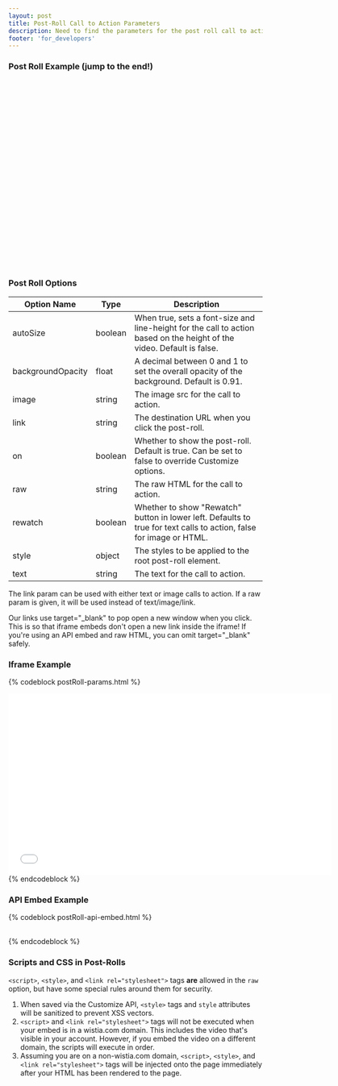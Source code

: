 ```yaml
---
layout: post
title: Post-Roll Call to Action Parameters
description: Need to find the parameters for the post roll call to action feature? Look no further, they're all here!
footer: 'for_developers'
---
```


### Post Roll Example (jump to the end!)

<div class="video_embed">
<div id="wistia_4d8229898d" style="width:660px;height:371px;" data-video-width="660" data-video-height="371">&nbsp;</div>
<script charset="ISO-8859-1" src="//fast.wistia.net/assets/external/E-v1.js"></script>
<script>/*<![CDATA[*/
wistiaEmbed = Wistia.embed("4d8229898d", {
  controlsVisibleOnLoad: true,
  playerColor: "688AAD",
  plugin: {
    "postRoll-v1": {
      text: "This clickable message\n will appear after your\n video ends!",
      link: "http://wistia.com",
      style: {
        backgroundColor: "#616161",
        color: "#ffffff",
        fontSize: "36px",
        fontFamily: "Gill Sans, Helvetica, Arial, sans-serif"
      }
    }
  }
});
/*]]*/</script>
</div>

### Post Roll Options

 Option Name        | Type    | Description
 -----------        | ----    | --------------------------------------------------------
 autoSize           | boolean | When true, sets a font-size and line-height for the call to action based on the height of the video. Default is false.
 backgroundOpacity  | float   | A decimal between 0 and 1 to set the overall opacity of the background. Default is 0.91.
 image              | string  | The image src for the call to action.
 link               | string  | The destination URL when you click the post-roll.
 on                 | boolean | Whether to show the post-roll. Default is true. Can be set to false to override Customize options.
 raw                | string  | The raw HTML for the call to action.
 rewatch            | boolean | Whether to show "Rewatch" button in lower left. Defaults to true for text calls to action, false for image or HTML.
 style              | object  | The styles to be applied to the root post-roll element.
 text               | string  | The text for the call to action.

The link param can be used with either text or image calls to action. If a raw param 
is given, it will be used instead of text/image/link.

Our links use <span class="code">target="\_blank"</span> to pop open a new window when you click. This is so that iframe embeds don't open a new link inside the iframe! If you're using an API embed and raw HTML, you can omit <span class="code">target="\_blank"</span> safely.

### Iframe Example

{% codeblock postRoll-params.html %}
<iframe src="//fast.wistia.net/embed/iframe/abcde12345?
&plugin%5BpostRoll-v1%5D%5Bversion%5D=v1&plugin%5BpostRoll%5D%5Btext%5D=You%20made%20it%20to%20the%20end%20of%20my%20video!%20Now%20check%20out%20my%20product.
&plugin%5BpostRoll-v1%5D%5Blink%5D=http%3A%2F%2Fmyawesomeproduct.com%2Fawesome
&plugin%5BpostRoll-v1%5D%5Bstyle%5D%5Bbackground%5D=%23404040
&plugin%5BpostRoll-v1%5D%5Bstyle%5D%5Bcolor%5D=%23ffffff"
 allowtransparency="true" frameborder="0" scrolling="no" class="wistia_embed" name="wistia_embed" width="640" height="360"></iframe>
{% endcodeblock %}

### API Embed Example

{% codeblock postRoll-api-embed.html %}
<div id="wistia_abcde12345" style="width:640px;height;360px;" data-video-width="640" data-video-height="360">&nbsp;</div>
<script src="//fast.wistia.com/assets/external/E-v1.js"></script>
<script>
wistiaEmbed = Wistia.embed("abcde12345", {
  plugin: {
    "postRoll-v1": {
      text: "You made it to the end of my video! Now check out my product."
      link: "http://myawesomeproduct.com/awesome"
      style: {
        background: "#404040",
        color: "#ffffff"
      }
    }
  }
});
</script>
{% endcodeblock %}

### Scripts and CSS in Post-Rolls

`<script>`, `<style>`, and `<link rel="stylesheet">` tags __are__ allowed in
the `raw` option, but have some special rules around them for security.

1. When saved via the Customize API, `<style>` tags and `style` attributes will be sanitized to
prevent XSS vectors.
2. `<script>` and `<link rel="stylesheet">` tags will not be executed when your
embed is in a wistia.com domain. This includes the video that's visible in your
account. However, if you embed the video on a different domain, the scripts
will execute in order.
3. Assuming you are on a non-wistia.com domain, `<script>`, `<style>`, and
`<link rel="stylesheet">` tags will be injected onto the page immediately after
your HTML has been rendered to the page.
